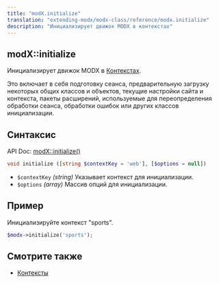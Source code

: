 ```yaml
---
title: "modX.initialize"
translation: "extending-modx/modx-class/reference/modx.initialize"
description: "Инициализирует движок MODX в контекстах"
---
```


## modX::initialize

Инициализирует движок MODX в [Контекстах](building-sites/contexts "Контекстах").

Это включает в себя подготовку сеанса, предварительную загрузку некоторых общих классов и объектов, текущие настройки сайта и контекста, пакеты расширений, используемые для переопределения обработки сеанса, обработки ошибок или других классов инициализации.

## Синтаксис

API Doc: [modX::initialize()](http://api.modx.com/revolution/2.2/db_core_model_modx_modx.class.html#%5CmodX::initialize())

``` php
void initialize ([string $contextKey = 'web'], [$options = null])
```

- `$contextKey` _(string)_ Указывает контекст для инициализации.
- `$options` _(array)_ Массив опций для инициализации.

## Пример

Инициализируйте контекст "sports".

``` php
$modx->initialize('sports');
```

## Смотрите также

- [Контексты](building-sites/contexts "Контексты")
